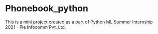# Phonebook_python
This is a mini project created as a part of Python ML Summer Internship 2021 - Pie Infocomm Pvt. Ltd.
